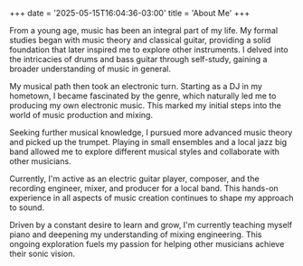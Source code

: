 +++
date = '2025-05-15T16:04:36-03:00'
title = 'About Me'
+++

From a young age, music has been an integral part of my life. My formal studies began with music theory and classical guitar, providing a solid foundation that later inspired me to explore other instruments. I delved into the intricacies of drums and bass guitar through self-study, gaining a broader understanding of music in general.

My musical path then took an electronic turn. Starting as a DJ in my hometown, I became fascinated by the genre, which naturally led me to producing my own electronic music. This marked my initial steps into the world of music production and mixing.

Seeking further musical knowledge, I pursued more advanced music theory and picked up the trumpet. Playing in small ensembles and a local jazz big band allowed me to explore different musical styles and collaborate with other musicians.

Currently, I'm active as an electric guitar player, composer, and the recording engineer, mixer, and producer for a local band. This hands-on experience in all aspects of music creation continues to shape my approach to sound.

Driven by a constant desire to learn and grow, I'm currently teaching myself piano and deepening my understanding of mixing engineering. This ongoing exploration fuels my passion for helping other musicians achieve their sonic vision.